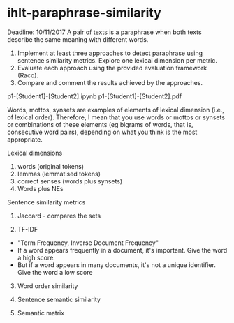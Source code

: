 # ihlt-paraphrase-similarity

Deadline: 10/11/2017
A pair of texts is a paraphrase when both texts describe the same
meaning with different words.

1. Implement at least three approaches to detect paraphrase using sentence similarity metrics. Explore one lexical dimension per metric.
3. Evaluate each approach using the provided evaluation framework (Raco).
4. Compare and comment the results achieved by the approaches.

p1-[Student1]-[Student2].ipynb
p1-[Student1]-[Student2].pdf

Words, mottos, synsets are examples of elements of lexical dimension (i.e., of lexical order). Therefore, I mean that you use words or mottos or synsets or combinations of these elements (eg bigrams of words, that is, consecutive word pairs), depending on what you think is the most appropriate.

Lexical dimensions
1. words (original tokens)
2. lemmas (lemmatised tokens)
3. correct senses (words plus synsets)
4. Words plus NEs

Sentence similarity metrics
1. Jaccard - compares the sets

2. TF-IDF
  - "Term Frequency, Inverse Document Frequency"
  - If a word appears frequently in a document, it's important. Give the word a high score.
  - But if a word appears in many documents, it's not a unique identifier. Give the word a low score

3. Word order similarity

4. Sentence semantic similarity
5. Semantic matrix
